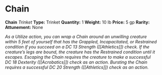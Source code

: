 # Chain

**Chain**
_Trinket_
**Type:** Trinket
**Quantity:** 1
**Weight:** 10 lb
**Price:** 5 gp
**Rarity:** 
**Attunement:** None

*As a Utilize action, you can wrap a Chain around an unwilling creature within 5 feet of yourself that has the Grappled, Incapacitated, or Restrained condition if you succeed on a DC 13 Strength ([[Athletics]]) check. If the creature’s legs are bound, the creature has the Restrained condition until it escapes. Escaping the Chain requires the creature to make a successful DC 18 Dexterity ([[Acrobatics]]) check as an action. Bursting the Chain requires a successful DC 20 Strength ([[Athletics]]) check as an action.*